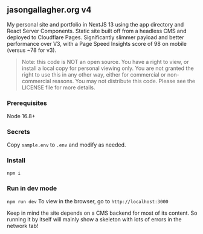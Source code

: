 ## jasongallagher.org v4

My personal site and portfolio in NextJS 13 using the app directory and React Server Components. Static site built off from a headless CMS and deployed to Cloudflare Pages. Significantly slimmer payload and better performance over V3, with a Page Speed Insights score of 98 on mobile (versus ~78 for v3).

> Note: this code is NOT an open source. You have a right to view, or install a local copy for personal viewing only. You are not granted the right to use this in any other way, either for commercial or non-commercial reasons. You may not distribute this code. Please see the LICENSE file for more details.

### Prerequisites

Node 16.8+

### Secrets

Copy `sample.env` to `.env` and modify as needed.

### Install

`npm i`

### Run in dev mode

`npm run dev` To view in the browser, go to `http://localhost:3000`

Keep in mind the site depends on a CMS backend for most of its content. So running it by itself will mainly show a skeleton with lots of errors in the network tab!
